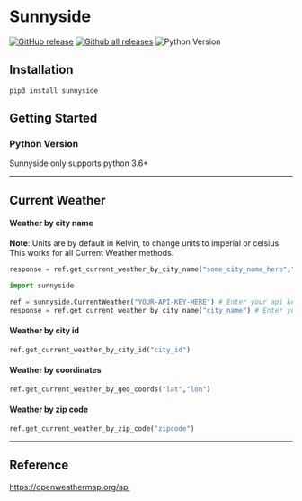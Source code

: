 # Sunnyside

[![GitHub release](https://img.shields.io/github/v/release/junqili259/Sunnyside?include_prereleases)](https://github.com/junqili259/Sunnyside/releases)
[![Github all releases](https://img.shields.io/github/downloads/junqili259/Sunnyside/total)](https://github.com/junqili259/Sunnyside/releases)
![Python Version](https://img.shields.io/pypi/pyversions/sunnyside)

## Installation
```
pip3 install sunnyside
```

## Getting Started
### Python Version
Sunnyside only supports python 3.6+
_________________________________________________________________________________________________________________________________________________________________________________

## Current Weather
#### Weather by city name
**Note**: Units are by default in Kelvin, to change units to imperial or celsius.
This works for all Current Weather methods.
```python
response = ref.get_current_weather_by_city_name("some_city_name_here","imperial")
```

```python
import sunnyside

ref = sunnyside.CurrentWeather("YOUR-API-KEY-HERE") # Enter your api key here
response = ref.get_current_weather_by_city_name("city_name") # Enter your city name here
```
#### Weather by city id
```python
ref.get_current_weather_by_city_id("city_id")
```
#### Weather by coordinates 
```python
ref.get_current_weather_by_geo_coords("lat","lon")
```
#### Weather by zip code
```python
ref.get_current_weather_by_zip_code("zipcode")
```

_________________________________________________________________________________________________________________________________________________________________________________

## Reference
https://openweathermap.org/api
